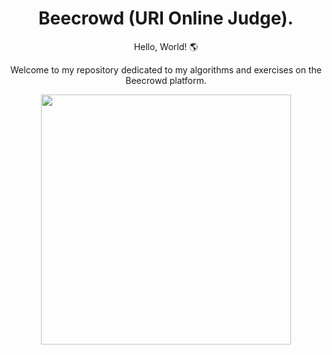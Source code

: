 <h1 align="center">Beecrowd (URI Online Judge).</h1>

<p align="center">Hello, World! 🌎</p>
<p align="center">Welcome to my repository dedicated to my algorithms and exercises on the Beecrowd platform.</p>

<div align="center">
  <img width=400er src="https://user-images.githubusercontent.com/87160095/198856450-6406f86a-10df-4574-a9f9-96bc2e6d5276.png">
</div>

